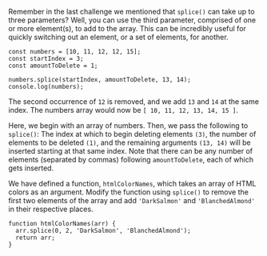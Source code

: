 Remember in the last challenge we mentioned that `splice()` can take up to three parameters? Well, you can use the third parameter,
comprised of one or more element(s), to add to the array. This can be incredibly useful for quickly switching out an element, or a set
of elements, for another.

```
const numbers = [10, 11, 12, 12, 15];
const startIndex = 3;
const amountToDelete = 1;

numbers.splice(startIndex, amountToDelete, 13, 14);
console.log(numbers);
```

The second occurrence of `12` is removed, and we add `13` and `14` at the same index. The numbers array would now be 
`[ 10, 11, 12, 13, 14, 15 ]`.

Here, we begin with an array of numbers. Then, we pass the following to `splice()`: The index at which to begin deleting elements 
`(3)`, the number of elements to be deleted `(1)`, and the remaining arguments `(13, 14)` will be inserted starting at that same index. 
Note that there can be any number of elements (separated by commas) following `amountToDelete`, each of which gets inserted.

We have defined a function, `htmlColorNames`, which takes an array of HTML colors as an argument. Modify the function using `splice()`
to remove the first two elements of the array and add `'DarkSalmon'` and `'BlanchedAlmond'` in their respective places.

```
function htmlColorNames(arr) {
  arr.splice(0, 2, 'DarkSalmon', 'BlanchedAlmond');
  return arr;
}
```